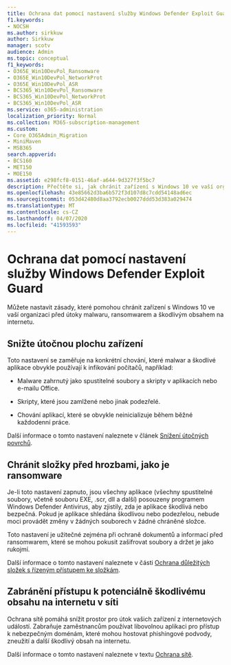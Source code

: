 ```yaml
---
title: Ochrana dat pomocí nastavení služby Windows Defender Exploit Guard
f1.keywords:
- NOCSH
ms.author: sirkkuw
author: Sirkkuw
manager: scotv
audience: Admin
ms.topic: conceptual
f1_keywords:
- O365E_Win10DevPol_Ransomware
- O365E_Win10DevPol_NetworkProt
- O365E_Win10DevPol_ASR
- BCS365_Win10DevPol_Ransomware
- BCS365_Win10DevPol_NetworkProt
- BCS365_Win10DevPol_ASR
ms.service: o365-administration
localization_priority: Normal
ms.collection: M365-subscription-management
ms.custom:
- Core_O365Admin_Migration
- MiniMaven
- MSB365
search.appverid:
- BCS160
- MET150
- MOE150
ms.assetid: e298fcf8-0151-46af-a644-9d327f3f5bc7
description: Přečtěte si, jak chránit zařízení s Windows 10 ve vaší organizaci před útoky malwaru, ransomwarem a škodlivým obsahem na internetu.
ms.openlocfilehash: 43e85662d3ba6b572f3d107d8c7cdd54148ad6ec
ms.sourcegitcommit: 053d42480d8aa3792ecb0027ddd53d383a029474
ms.translationtype: MT
ms.contentlocale: cs-CZ
ms.lasthandoff: 04/07/2020
ms.locfileid: "41593593"
---
```

# <a name="protect-your-data-with-windows-defender-exploit-guard-settings"></a>Ochrana dat pomocí nastavení služby Windows Defender Exploit Guard

Můžete nastavit zásady, které pomohou chránit zařízení s Windows 10 ve vaší organizaci před útoky malwaru, ransomwarem a škodlivým obsahem na internetu.
  
## <a name="reduce-the-attack-surface-of-devices"></a>Snižte útočnou plochu zařízení

Toto nastavení se zaměřuje na konkrétní chování, které malwar a škodlivé aplikace obvykle používají k infikování počítačů, například:
  
- Malware zahrnutý jako spustitelné soubory a skripty v aplikacích nebo e-mailu Office.
    
- Skripty, které jsou zamlžené nebo jinak podezřelé.
    
- Chování aplikací, které se obvykle neinicializuje během běžné každodenní práce.
    
Další informace o tomto nastavení naleznete v článek [Snížení útočných povrchů](https://docs.microsoft.com/windows/security/threat-protection/microsoft-defender-atp/exploit-protection).
  
## <a name="protect-folders-from-threats-such-as-ransomware"></a>Chránit složky před hrozbami, jako je ransomware

Je-li toto nastavení zapnuto, jsou všechny aplikace (všechny spustitelné soubory, včetně souboru EXE, .scr, dll a další) posouzeny programem Windows Defender Antivirus, aby zjistily, zda je aplikace škodlivá nebo bezpečná. Pokud je aplikace shledána škodlivou nebo podezřelou, nebude moci provádět změny v žádných souborech v žádné chráněné složce.
  
Toto nastavení je užitečné zejména při ochraně dokumentů a informací před ransomwarem, které se mohou pokusit zašifrovat soubory a držet je jako rukojmí.
  
Další informace o tomto nastavení naleznete v části [Ochrana důležitých složek s řízeným přístupem ke složkám](https://docs.microsoft.com/configmgr/protect/deploy-use/create-deploy-exploit-guard-policy#bkmk_CFA).
  
## <a name="prevent-network-access-to-potentially-malicious-content-on-the-internet"></a>Zabránění přístupu k potenciálně škodlivému obsahu na internetu v síti

Ochrana sítě pomáhá snížit prostor pro útok vašich zařízení z internetových událostí. Zabraňuje zaměstnancům používat libovolnou aplikaci pro přístup k nebezpečným doménám, které mohou hostovat phishingové podvody, zneužití a další škodlivý obsah na internetu.
  
Další informace o tomto nastavení naleznete v textu [Ochrana sítě](https://docs.microsoft.com/configmgr/protect/deploy-use/create-deploy-exploit-guard-policy#bkmk_Nwp).
  

